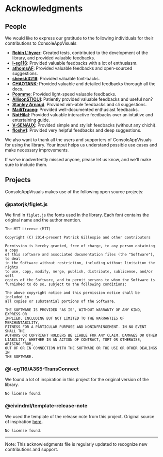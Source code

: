 # Acknowledgments

## People

We would like to express our gratitude to the following individuals for their contributions to ConsoleAppVisuals:

- **[Robin L'hyver](https://github.com/robinmoon2)**: Created tests, contributed to the development of the library, and provided valuable feedbacks.
- **[l-eg116](https://github.com/l-eg116)**: Provided valuable feedbacks with a lot of enthusiasm.
- **[athomsAF](https://github.com/athomsAF)**: Provided valuable feedbacks and open-sourced suggestions.
- **[sheesh3218](https://github.com/sheesh3218)**: Provided valuable font-backs.
- **[CHAOTANK](https://github.com/CHAOTANK)**: Provided valuable and detailed feedbacks thorough all the docs.
- **[Poomme](https://github.com/Poomme)**: Provided light-speed valuable feedbacks.
- **[AllisonSTIOUI](https://github.com/AllisonSTIOUI)**: Patiently provided valuable feedbacks and useful non?
- **[Stanley Arnaud](https://github.com/stantonik)**: Provided vim-able feedbacks and cli suggestions.
- **[MailiTruong](https://github.com/MailiTruong)**: Provided well-documented enthusiast feedbacks.
- **[NotHilal](https://github.com/NotHilal)**: Provided valuable interactive feedbacks over an intuitive and entertaining guide.
- **[V-SENAUX](https://github.com/V-SENAUX)**: Provided simple and stylish feedbacks (without any chichi).
- **[floshv1](https://github.com/floshv1)**: Provided very helpful feedbacks and deep suggestions.

We also want to thank all the users and supporters of ConsoleAppVisuals for using the library. Your input helps us understand possible use cases and make necessary improvements.

If we've inadvertently missed anyone, please let us know, and we'll make sure to include them.

## Projects

ConsoleAppVisuals makes use of the following open source projects:

### @patorjk/figlet.js

We find in `figlet.js` the fonts used in the library. Each font contains the original name and the author mention.

```plaintext
The MIT License (MIT)

Copyright (C) 2014-present Patrick Gillespie and other contributors

Permission is hereby granted, free of charge, to any person obtaining a copy
of this software and associated documentation files (the "Software"), to deal
in the Software without restriction, including without limitation the rights
to use, copy, modify, merge, publish, distribute, sublicense, and/or sell
copies of the Software, and to permit persons to whom the Software is
furnished to do so, subject to the following conditions:

The above copyright notice and this permission notice shall be included in
all copies or substantial portions of the Software.

THE SOFTWARE IS PROVIDED "AS IS", WITHOUT WARRANTY OF ANY KIND, EXPRESS OR
IMPLIED, INCLUDING BUT NOT LIMITED TO THE WARRANTIES OF MERCHANTABILITY,
FITNESS FOR A PARTICULAR PURPOSE AND NONINFRINGEMENT. IN NO EVENT SHALL THE
AUTHORS OR COPYRIGHT HOLDERS BE LIABLE FOR ANY CLAIM, DAMAGES OR OTHER
LIABILITY, WHETHER IN AN ACTION OF CONTRACT, TORT OR OTHERWISE, ARISING FROM,
OUT OF OR IN CONNECTION WITH THE SOFTWARE OR THE USE OR OTHER DEALINGS IN
THE SOFTWARE.
```

### @l-eg116/A3S5-TransConnect

We found a lot of inspiration in this project for the original version of the library.

```plaintext
No license found.
```

### @eivindml/template-release-note

We used the template of the release note from this project. Original source of inspiration [here](https://uxdesign.cc/design-better-release-notes-3e8c8c785231#.k5feqldab).

```plaintext
No license found.
```

---

Note: This acknowledgments file is regularly updated to recognize new contributions and support.
